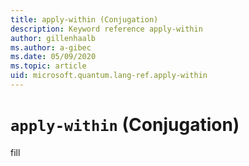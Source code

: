 ```yaml
---
title: apply-within (Conjugation)
description: Keyword reference apply-within
author: gillenhaalb
ms.author: a-gibec
ms.date: 05/09/2020
ms.topic: article
uid: microsoft.quantum.lang-ref.apply-within
---
```


# `apply-within` (Conjugation)

fill